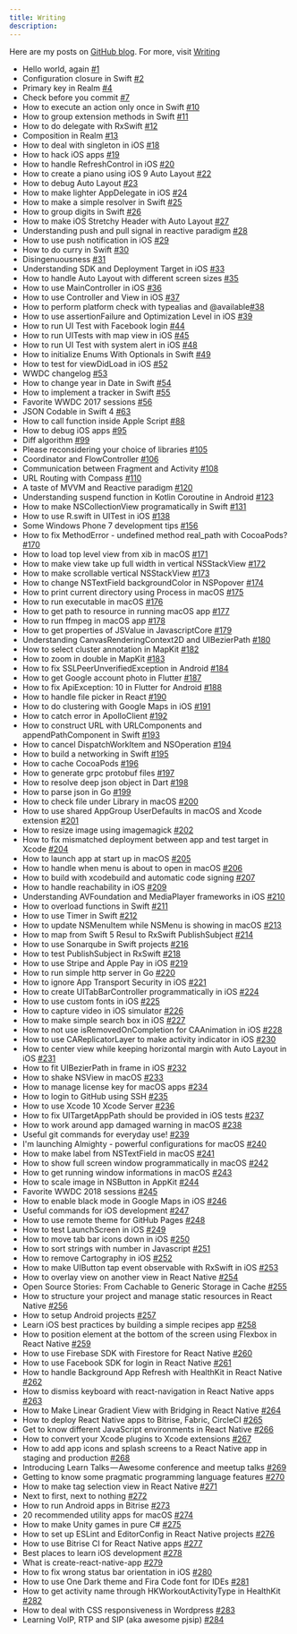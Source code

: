 ```yaml
---
title: Writing
description:
---
```


Here are my posts on [GitHub blog](https://github.com/onmyway133/blog/issues). For more, visit [Writing](https://github.com/onmyway133/blog/issues/165)

- Hello world, again [#1](https://github.com/onmyway133/blog/issues/1)
- Configuration closure in Swift [#2](https://github.com/onmyway133/blog/issues/2)
- Primary key in Realm [#4](https://github.com/onmyway133/blog/issues/4)
- Check before you commit [#7](https://github.com/onmyway133/blog/issues/7)
- How to execute an action only once in Swift [#10](https://github.com/onmyway133/blog/issues/10)
- How to group extension methods in Swift [#11](https://github.com/onmyway133/blog/issues/11)
- How to do delegate with RxSwift [#12](https://github.com/onmyway133/blog/issues/12)
- Composition in Realm [#13](https://github.com/onmyway133/blog/issues/13)
- How to deal with singleton in iOS [#18](https://github.com/onmyway133/blog/issues/18)
- How to hack iOS apps [#19](https://github.com/onmyway133/blog/issues/19)
- How to handle RefreshControl in iOS [#20](https://github.com/onmyway133/blog/issues/20)
- How to create a piano using iOS 9 Auto Layout [#22](https://github.com/onmyway133/blog/issues/22)
- How to debug Auto Layout [#23](https://github.com/onmyway133/blog/issues/23)
- How to make lighter AppDelegate in iOS [#24](https://github.com/onmyway133/blog/issues/24)
- How to make a simple resolver in Swift [#25](https://github.com/onmyway133/blog/issues/25)
- How to group digits in Swift [#26](https://github.com/onmyway133/blog/issues/26)
- How to make iOS Stretchy Header with Auto Layout  [#27](https://github.com/onmyway133/blog/issues/27)
- Understanding push and pull signal in reactive paradigm [#28](https://github.com/onmyway133/blog/issues/28)
- How to use push notification in iOS [#29](https://github.com/onmyway133/blog/issues/29)
- How to do curry in Swift [#30](https://github.com/onmyway133/blog/issues/30)
- Disingenuousness [#31](https://github.com/onmyway133/blog/issues/31)
- Understanding SDK and Deployment Target in iOS [#33](https://github.com/onmyway133/blog/issues/33)
- How to handle Auto Layout with different screen sizes [#35](https://github.com/onmyway133/blog/issues/35)
- How to use MainController in iOS [#36](https://github.com/onmyway133/blog/issues/36)
- How to use Controller and View in iOS [#37](https://github.com/onmyway133/blog/issues/37)
- How to perform platform check with typealias and @available[#38](https://github.com/onmyway133/blog/issues/38)
- How to use assertionFailure and Optimization Level in iOS [#39](https://github.com/onmyway133/blog/issues/39)
- How to run UI Test with Facebook login [#44](https://github.com/onmyway133/blog/issues/44)
- How to run UITests with map view in iOS [#45](https://github.com/onmyway133/blog/issues/45)
- How to run UI Test with system alert in iOS [#48](https://github.com/onmyway133/blog/issues/48)
- How to initialize Enums With Optionals in Swift [#49](https://github.com/onmyway133/blog/issues/49)
- How to test for viewDidLoad in iOS [#52](https://github.com/onmyway133/blog/issues/52)
- WWDC changelog [#53](https://github.com/onmyway133/blog/issues/53)
- How to change year in Date in Swift [#54](https://github.com/onmyway133/blog/issues/54)
- How to implement a tracker in Swift [#55](https://github.com/onmyway133/blog/issues/55)
- Favorite WWDC 2017 sessions [#56](https://github.com/onmyway133/blog/issues/56)
- JSON Codable in Swift 4 [#63](https://github.com/onmyway133/blog/issues/63)
- How to call function inside Apple Script [#88](https://github.com/onmyway133/blog/issues/88)
- How to debug iOS apps [#95](https://github.com/onmyway133/blog/issues/95)
- Diff algorithm [#99](https://github.com/onmyway133/blog/issues/99)
- Please reconsidering your choice of libraries [#105](https://github.com/onmyway133/blog/issues/105)
- Coordinator and FlowController [#106](https://github.com/onmyway133/blog/issues/106)
- Communication between Fragment and Activity [#108](https://github.com/onmyway133/blog/issues/108)
- URL Routing with Compass [#110](https://github.com/onmyway133/blog/issues/110)
- A taste of MVVM and Reactive paradigm [#120](https://github.com/onmyway133/blog/issues/120)
- Understanding suspend function in Kotlin Coroutine in Android [#123](https://github.com/onmyway133/blog/issues/123)
- How to make NSCollectionView programatically in Swift [#131](https://github.com/onmyway133/blog/issues/131)
- How to use R.swift in UITest in iOS [#138](https://github.com/onmyway133/blog/issues/138)
- Some Windows Phone 7 development tips [#156](https://github.com/onmyway133/blog/issues/156)
- How to fix MethodError - undefined method real_path with CocoaPods? [#170](https://github.com/onmyway133/blog/issues/170)
- How to load top level view from xib in macOS [#171](https://github.com/onmyway133/blog/issues/171)
- How to make view take up full width in vertical NSStackView [#172](https://github.com/onmyway133/blog/issues/172)
- How to make scrollable vertical NSStackView [#173](https://github.com/onmyway133/blog/issues/173)
- How to change NSTextField backgroundColor in NSPopover [#174](https://github.com/onmyway133/blog/issues/174)
- How to print current directory using Process in macOS [#175](https://github.com/onmyway133/blog/issues/175)
- How to run executable in macOS [#176](https://github.com/onmyway133/blog/issues/176)
- How to get path to resource in running macOS app [#177](https://github.com/onmyway133/blog/issues/177)
- How to run ffmpeg in macOS app [#178](https://github.com/onmyway133/blog/issues/178)
- How to get properties of JSValue in JavascriptCore [#179](https://github.com/onmyway133/blog/issues/179)
- Understanding CanvasRenderingContext2D and UIBezierPath [#180](https://github.com/onmyway133/blog/issues/180)
- How to select cluster annotation in MapKit [#182](https://github.com/onmyway133/blog/issues/182)
- How to zoom in double in MapKit [#183](https://github.com/onmyway133/blog/issues/183)
- How to fix SSLPeerUnverifiedException in Android [#184](https://github.com/onmyway133/blog/issues/184)
- How to get Google account photo in Flutter [#187](https://github.com/onmyway133/blog/issues/187)
- How to fix ApiException: 10 in Flutter for Android [#188](https://github.com/onmyway133/blog/issues/188)
- How to handle file picker in React [#190](https://github.com/onmyway133/blog/issues/190)
- How to do clustering with Google Maps in iOS [#191](https://github.com/onmyway133/blog/issues/191)
- How to catch error in ApolloClient [#192](https://github.com/onmyway133/blog/issues/192)
- How to construct URL with URLComponents and appendPathComponent in Swift [#193](https://github.com/onmyway133/blog/issues/193)
- How to cancel DispatchWorkItem and NSOperation [#194](https://github.com/onmyway133/blog/issues/194)
- How to build a networking in Swift [#195](https://github.com/onmyway133/blog/issues/195)
- How to cache CocoaPods [#196](https://github.com/onmyway133/blog/issues/196)
- How to generate grpc protobuf files [#197](https://github.com/onmyway133/blog/issues/197)
- How to resolve deep json object in Dart [#198](https://github.com/onmyway133/blog/issues/198)
- How to parse json in Go [#199](https://github.com/onmyway133/blog/issues/199)
- How to check file under Library in macOS [#200](https://github.com/onmyway133/blog/issues/200)
- How to use shared AppGroup UserDefaults in macOS and Xcode extension [#201](https://github.com/onmyway133/blog/issues/201)
- How to resize image using imagemagick [#202](https://github.com/onmyway133/blog/issues/202)
- How to fix mismatched deployment between app and test target in Xcode [#204](https://github.com/onmyway133/blog/issues/204)
- How to launch app at start up in macOS [#205](https://github.com/onmyway133/blog/issues/205)
- How to handle when menu is about to open in macOS [#206](https://github.com/onmyway133/blog/issues/206)
- How to build with xcodebuild and automatic code signing [#207](https://github.com/onmyway133/blog/issues/207)
- How to handle reachability in iOS [#209](https://github.com/onmyway133/blog/issues/209)
- Understanding AVFoundation and MediaPlayer frameworks in iOS [#210](https://github.com/onmyway133/blog/issues/210)
- How to overload functions in Swift [#211](https://github.com/onmyway133/blog/issues/211)
- How to use Timer in Swift [#212](https://github.com/onmyway133/blog/issues/212)
- How to update NSMenuItem while NSMenu is showing in macOS [#213](https://github.com/onmyway133/blog/issues/213)
- How to map from Swift 5 Resul to RxSwift PublishSubject [#214](https://github.com/onmyway133/blog/issues/214)
- How to use Sonarqube in Swift projects [#216](https://github.com/onmyway133/blog/issues/216)
- How to test PublishSubject in RxSwift [#218](https://github.com/onmyway133/blog/issues/218)
- How to use Stripe and Apple Pay in iOS [#219](https://github.com/onmyway133/blog/issues/219)
- How to run simple http server in Go [#220](https://github.com/onmyway133/blog/issues/220)
- How to ignore App Transport Security in iOS [#221](https://github.com/onmyway133/blog/issues/221)
- How to create UITabBarController programmatically in iOS [#224](https://github.com/onmyway133/blog/issues/224)
- How to use custom fonts in iOS [#225](https://github.com/onmyway133/blog/issues/225)
- How to capture video in iOS simulator [#226](https://github.com/onmyway133/blog/issues/226)
- How to make simple search box in iOS [#227](https://github.com/onmyway133/blog/issues/227)
- How to not use isRemovedOnCompletion for CAAnimation in iOS [#228](https://github.com/onmyway133/blog/issues/228)
- How to use CAReplicatorLayer to make activity indicator in iOS [#230](https://github.com/onmyway133/blog/issues/230)
- How to center view while keeping horizontal margin with Auto Layout in iOS [#231](https://github.com/onmyway133/blog/issues/231)
- How to fit UIBezierPath in frame in iOS [#232](https://github.com/onmyway133/blog/issues/232)
- How to shake NSView in macOS [#233](https://github.com/onmyway133/blog/issues/233)
- How to manage license key for macOS apps [#234](https://github.com/onmyway133/blog/issues/234)
- How to login to GitHub using SSH [#235](https://github.com/onmyway133/blog/issues/235)
- How to use Xcode 10 Xcode Server [#236](https://github.com/onmyway133/blog/issues/236)
- How to fix UITargetAppPath should be provided in iOS tests [#237](https://github.com/onmyway133/blog/issues/237)
- How to work around app damaged warning in macOS [#238](https://github.com/onmyway133/blog/issues/238)
- Useful git commands for everyday use! [#239](https://github.com/onmyway133/blog/issues/239)
- I'm launching Almighty - powerful configurations for macOS [#240](https://github.com/onmyway133/blog/issues/240)
- How to make label from NSTextField in macOS [#241](https://github.com/onmyway133/blog/issues/241)
- How to show full screen window programmatically in macOS [#242](https://github.com/onmyway133/blog/issues/242)
- How to get running window informations in macOS [#243](https://github.com/onmyway133/blog/issues/243)
- How to scale image in NSButton in AppKit [#244](https://github.com/onmyway133/blog/issues/244)
- Favorite WWDC 2018 sessions [#245](https://github.com/onmyway133/blog/issues/245)
- How to enable black mode in Google Maps in iOS [#246](https://github.com/onmyway133/blog/issues/246)
- Useful commands for iOS development [#247](https://github.com/onmyway133/blog/issues/247)
- How to use remote theme for GitHub Pages [#248](https://github.com/onmyway133/blog/issues/248)
- How to test LaunchScreen in iOS [#249](https://github.com/onmyway133/blog/issues/249)
- How to move tab bar icons down in iOS [#250](https://github.com/onmyway133/blog/issues/250)
- How to sort strings with number in Javascript [#251](https://github.com/onmyway133/blog/issues/251)
- How to remove Cartography in iOS [#252](https://github.com/onmyway133/blog/issues/252)
- How to make UIButton tap event observable with RxSwift in iOS [#253](https://github.com/onmyway133/blog/issues/253)
- How to overlay view on another view in React Native [#254](https://github.com/onmyway133/blog/issues/254)
- Open Source Stories: From Cachable to Generic Storage in Cache [#255](https://github.com/onmyway133/blog/issues/255)
- How to structure your project and manage static resources in React Native [#256](https://github.com/onmyway133/blog/issues/256)
- How to setup Android projects [#257](https://github.com/onmyway133/blog/issues/257)
- Learn iOS best practices by building a simple recipes app [#258](https://github.com/onmyway133/blog/issues/258)
- How to position element at the bottom of the screen using Flexbox in React Native [#259](https://github.com/onmyway133/blog/issues/259)
- How to use Firebase SDK with Firestore for React Native [#260](https://github.com/onmyway133/blog/issues/260)
- How to use Facebook SDK for login in React Native [#261](https://github.com/onmyway133/blog/issues/261)
- How to handle Background App Refresh with HealthKit in React Native [#262](https://github.com/onmyway133/blog/issues/262)
- How to dismiss keyboard with react-navigation in React Native apps [#263](https://github.com/onmyway133/blog/issues/263)
- How to Make Linear Gradient View with Bridging in React Native [#264](https://github.com/onmyway133/blog/issues/264)
- How to deploy React Native apps to Bitrise, Fabric, CircleCI [#265](https://github.com/onmyway133/blog/issues/265)
- Get to know different JavaScript environments in React Native [#266](https://github.com/onmyway133/blog/issues/266)
- How to convert your Xcode plugins to Xcode extensions [#267](https://github.com/onmyway133/blog/issues/267)
- How to add app icons and splash screens to a React Native app in staging and production [#268](https://github.com/onmyway133/blog/issues/268)
- Introducing Learn Talks — Awesome conference and meetup talks
 [#269](https://github.com/onmyway133/blog/issues/269)
- Getting to know some pragmatic programming language features
 [#270](https://github.com/onmyway133/blog/issues/270)
- How to make tag selection view in React Native [#271](https://github.com/onmyway133/blog/issues/271)
- Next to first, next to nothing [#272](https://github.com/onmyway133/blog/issues/272)
- How to run Android apps in Bitrise [#273](https://github.com/onmyway133/blog/issues/273)
- 20 recommended utility apps for macOS [#274](https://github.com/onmyway133/blog/issues/274)
- How to make Unity games in pure C# [#275](https://github.com/onmyway133/blog/issues/275)
- How to set up ESLint and EditorConfig in React Native projects [#276](https://github.com/onmyway133/blog/issues/276)
- How to use Bitrise CI for React Native apps [#277](https://github.com/onmyway133/blog/issues/277)
- Best places to learn iOS development [#278](https://github.com/onmyway133/blog/issues/278)
- What is create-react-native-app [#279](https://github.com/onmyway133/blog/issues/279)
- How to fix wrong status bar orientation in iOS [#280](https://github.com/onmyway133/blog/issues/280)
- How to use One Dark theme and Fira Code font for IDEs [#281](https://github.com/onmyway133/blog/issues/281)
- How to get activity name through HKWorkoutActivityType in HealthKit [#282](https://github.com/onmyway133/blog/issues/282)
- How to deal with CSS responsiveness in Wordpress [#283](https://github.com/onmyway133/blog/issues/283)
- Learning VoIP, RTP and SIP (aka awesome pjsip) [#284](https://github.com/onmyway133/blog/issues/284)
